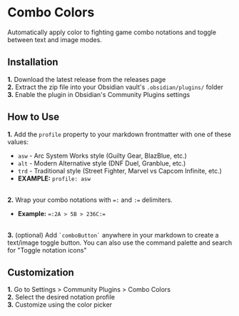# Combo Colors

Automatically apply color to fighting game combo notations and toggle between text and image modes.

## Installation

**1.** Download the latest release from the releases page<br>
**2.** Extract the zip file into your Obsidian vault's `.obsidian/plugins/` folder<br>
**3.** Enable the plugin in Obsidian's Community Plugins settings

## How to Use

**1.** Add the `profile` property to your markdown frontmatter with one of these values:
   - `asw` - Arc System Works style (Guilty Gear, BlazBlue, etc.)
   - `alt` - Modern Alternative style (DNF Duel, Granblue, etc.)
   - `trd` - Traditional style (Street Fighter, Marvel vs Capcom Infinite, etc.)
   - **EXAMPLE:** `profile: asw`<br><br>

**2.** Wrap your combo notations with `=:` and `:=` delimiters.<br>
   - **Example:** `=:2A > 5B > 236C:=`<br><br  >

**3.** (optional) Add `` `comboButton` `` anywhere in your markdown to create a text/image toggle button. You can also use the command palette and search for "Toggle notation icons"

## Customization

**1.** Go to Settings > Community Plugins > Combo Colors<br>
**2.** Select the desired notation profile<br>
**3.** Customize using the color picker